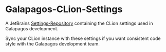# Galapagos-CLion-Settings
A JetBrains [Settings-Repository](https://www.jetbrains.com/help/idea/sharing-your-ide-settings.html#settings-repository) containing the CLion settings used in Galapagos development.

Sync your CLion instance with these settings if you want consistent code style with the Galapagos development team.
